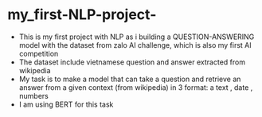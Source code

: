 # my_first-NLP-project-
 - This is my first project with NLP as i building a QUESTION-ANSWERING model with the dataset from zalo AI challenge, which is also my first AI competition
- The dataset include vietnamese question and answer extracted from wikipedia 
- My task is to make a model that can take a question and retrieve an answer from a given context (from wikipedia) in 3 format: a text , date , numbers 
- I am using BERT for this task 

